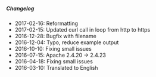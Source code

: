 ##### Changelog

* 2017-02-16: Reformatting
* 2017-02-15: Updated curl call in loop from http to https
* 2016-12-28: Bugfix with filename
* 2016-12-04: Typo, reduce example output
* 2016-10-10: Fixing small issues
* 2016-07-15: Apache 2.4.20 -> 2.4.23
* 2016-04-18: Fixing small issues
* 2016-03-10: Translated to English

